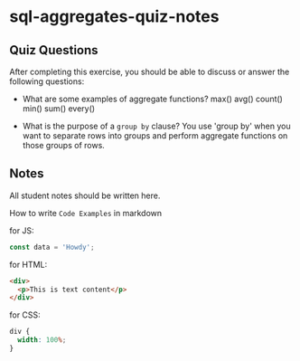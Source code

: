 # sql-aggregates-quiz-notes

## Quiz Questions

After completing this exercise, you should be able to discuss or answer the following questions:

- What are some examples of aggregate functions?
  max() avg() count() min() sum() every()

- What is the purpose of a `group by` clause?
  You use 'group by' when you want to separate rows into groups and perform aggregate functions on those groups of rows.

## Notes

All student notes should be written here.

How to write `Code Examples` in markdown

for JS:

```javascript
const data = 'Howdy';
```

for HTML:

```html
<div>
  <p>This is text content</p>
</div>
```

for CSS:

```css
div {
  width: 100%;
}
```
